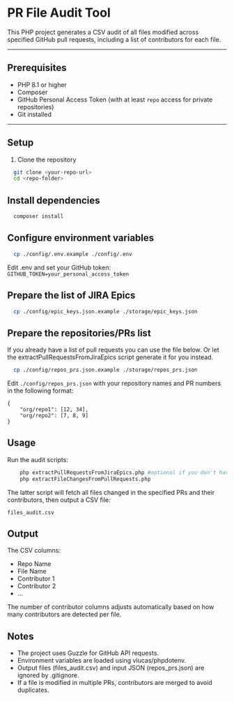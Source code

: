 # PR File Audit Tool

This PHP project generates a CSV audit of all files modified across specified GitHub pull requests, including a list of contributors for each file.

---

## Prerequisites

- PHP 8.1 or higher
- Composer
- GitHub Personal Access Token (with at least `repo` access for private repositories)
- Git installed

---

## Setup

1. Clone the repository

```bash
  git clone <your-repo-url>
  cd <repo-folder>
```

## Install dependencies
```bash
  composer install
```

## Configure environment variables
```bash
  cp ./config/.env.example ./config/.env
```

Edit .env and set your GitHub token:
`GITHUB_TOKEN=your_personal_access_token`

## Prepare the list of JIRA Epics
```bash  
  cp ./config/epic_keys.json.example ./storage/epic_keys.json
```

## Prepare the repositories/PRs list
If you already have a list of pull requests you can use the file below. Or let the extractPullRequestsFromJiraEpics
script generate it for you instead.
```bash  
  cp ./config/repos_prs.json.example ./storage/repos_prs.json
```

Edit `./config/repos_prs.json` with your repository names and PR numbers in the following format:
```
{
    "org/repo1": [12, 34],
    "org/repo2": [7, 8, 9]
}
```

## Usage
Run the audit scripts:
```bash
    php extractPullRequestsFromJiraEpics.php #optional if you don't have your PR ids yet
    php extractFileChangesFromPullRequests.php
```

The latter script will fetch all files changed in the specified PRs and their contributors, then output a CSV file:

`files_audit.csv`

## Output
The CSV columns:
- Repo Name
- File Name
- Contributor 1
- Contributor 2
- ...

The number of contributor columns adjusts automatically based on how many contributors are detected per file.

## Notes
- The project uses Guzzle for GitHub API requests.
- Environment variables are loaded using vlucas/phpdotenv.
- Output files (files_audit.csv) and input JSON (repos_prs.json) are ignored by .gitignore.
- If a file is modified in multiple PRs, contributors are merged to avoid duplicates.

